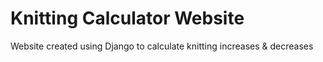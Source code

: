 # Knitting Calculator Website
Website created using Django to calculate knitting increases & decreases